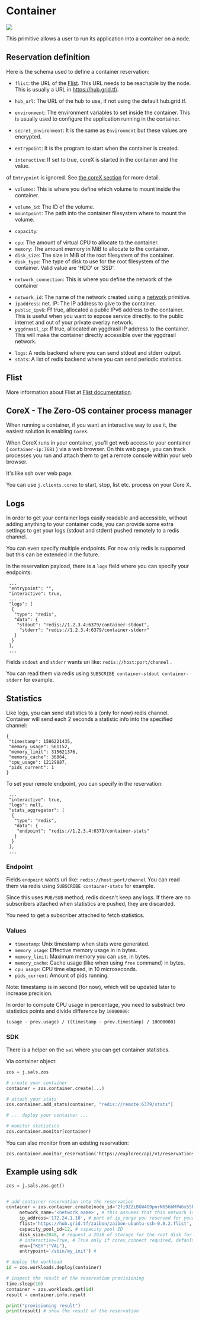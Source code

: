 # Container

![](img/containers_real.png)

This primitive allows a user to run its application into a container on a node.

## Reservation definition

Here is the schema used to define a container reservation:

* `flist`: the URL of the [Flist](#Flist). This URL needs to be reachable by the node. This is usually a URL in https://hub.grid.tf/.

* `hub_url`: The URL of the hub to use, if not using the default hub.grid.tf.
* `environment`: The environment variables to set inside the container. This is usually used to configure the application running in the container.
* `secret_environment`: It is the same as `Environment` but these values are encrypted.
* `entrypoint`: It is the program to start when the container is created.
* `interactive`: If set to true, coreX is started in the container and the value.

of `Entrypoint` is ignored. See [the coreX section](corex---the-0-os-container-process-manager)
for more detail.

* `volumes`: This is where you define which volume to mount inside the container.
 - `volume_id`: The ID of the volume.
 - `mountpoint`: The path into the container filesystem where to mount the volume.

* `capacity`:

 - `cpu`: The amount of virtual CPU to allocate to the container.
 - `memory`: The amount memory in MiB to allocate to the container.
 - `disk_size`: The size in MiB of the root filesystem of the container.
 - `disk_type`: The type of disk to use for the root filesystem of the container.
 Valid value are 'HDD' or 'SSD'.

* `network_connection`: This is where you define the network of the container

 - `network_id`: The name of the network created using a [network](network)
 primitive.
 - `ipaddress`: net. IP: The IP address to give to the container.
 - `public_ipv6`: Ff true, allocated a public IPv6 address to the container. This is useful when you want to expose service directly.
 to the public internet and out of your private overlay network.
 - `yggdrasil_ip`: If true, allocated an yggdrasil IP address to the container. This will make the container directly accessible over the yggdrasil network.

* `logs`: A redis backend where you can send stdout and stderr output.
* `stats`: A list of redis backend where you can send periodic statistics.

## Flist

More information about Flist at [Flist documentation](architecture_flist).

## CoreX - The Zero-OS container process manager

When running a container, if you want an interactive way to use it, the easiest solution is enabling `CoreX`.

When CoreX runs in your container, you'll get web access to your container ( `container-ip:7681` ) via a web browser.
On this web page, you can track processes you run and attach them to get a remote console within your web browser.

It's like ssh over web page.

You can use `j.clients.corex` to start, stop, list etc. process on your Core X.

## Logs

In order to get your container logs easily readable and accessible, without adding anything to your container code, you can
provide some extra settings to get your logs (stdout and stderr) pushed remotely to a redis channel.

You can even specify multiple endpoints. For now only redis is supported but this can be extended in the future.

In the reservation payload, there is a `logs` field where you can specify your endpoints:

```
 ...
 "entrypoint": "",
 "interactive": true,
 ...
 "logs": [
  {
   "type": "redis",
   "data": {
    "stdout": "redis://1.2.3.4:6379/container-stdout",
     "stderr": "redis://1.2.3.4:6379/container-stderr"
   }
  }
 ],
 ...
```

Fields `stdout` and `stderr` wants uri like: `redis://host:port/channel` .

You can read them via redis using `SUBSCRIBE container-stdout container-stderr` for example.

## Statistics

Like logs, you can send statistics to a (only for now) redis channel. Container will send each 2 seconds a statistic info into
the specified channel:

```
{
 "timestamp": 1586221435,
 "memory_usage": 561152,
 "memory_limit": 315621376,
 "memory_cache": 36864,
 "cpu_usage": 12129887,
 "pids_current": 1
}
```

To set your remote endpoint, you can specify in the reservation:

```
 ...
 "interactive": true,
 "logs": null,
 "stats_aggregator": [
  {
   "type": "redis",
   "data": {
    "endpoint": "redis://1.2.3.4:6379/container-stats"
   }
  }
 ],
 ...
```


### Endpoint

Fields `endpoint` wants uri like: `redis://host:port/channel`
You can read them via redis using `SUBSCRIBE container-stats` for example.

Since this uses `PUB/SUB` method, redis doesn't keep any logs. If there are no
subscribers attached when statistics are pushed, they are discarded.

You need to get a subscriber attached to fetch statistics.

### Values

- `timestamp`: Unix timestamp when stats were generated.
- `memory_usage`: Effective memory usage in in bytes.
- `memory_limit`: Maximum memory you can use, in bytes.
- `memory_cache`: Cache usage (like when using `free` command) in bytes.
- `cpu_usage`: CPU time elapsed, in 10 microseconds.
- `pids_current`: Amount of pids running.

Note: timestamp is in second (for now), which will be updated later to increase precision.

In order to compute CPU usage in percentage, you need to substract two statistics points and
divide difference by `10000000`:
```
(usage - prev.usage) / ((timestamp - prev.timestamp) / 10000000)
```

### SDK

There is a helper on the `sal` where you can get container statistics.

Via container object:
```python
zos = j.sals.zos

# create your container
container = zos.container.create(...)

# attach your stats
zos.container.add_stats(container, "redis://remote:6379/stats")

# ... deploy your container ...

# monitor statistics
zos.container.monitor(container)
```

You can also monitor from an existing reservation:
```
zos.container.monitor_reservation('https://explorer/api/v1/reservations/workloads/103')
```

## Example using sdk

``` python
zos = j.sals.zos.get()


# add container reservation into the reservation
container = zos.container.create(node_id='2fi9ZZiBGW4G9pnrN656bMfW6x55RSoHDeMrd9pgSA8T', # one of the node_id s that is part of the network
     network_name='<network_name>', # this assumes that this network is already provisioned on the node
     ip_address='172.24.1.10', # part of ip_range you reserved for your network xxx.xxx.1.10
     flist='https://hub.grid.tf/zaibon/zaibon-ubuntu-ssh-0.0.2.flist', # Flist of the container you want to install,
     capacity_pool_id=12, # capacity pool ID
     disk_size=2048, # request a 2GiB of storage for the root disk for the container
     # interactive=True, # True only if corex_connect required, default false
     env={"KEY":"VAL"},
     entrypoint='/sbin/my_init') #

# deploy the workload
id = zos.workloads.deploy(container)

# inspect the result of the reservation provisioning
time.sleep(10)
container = zos.workloads.get(id)
result = container.info.result

print("provisioning result")
print(result) # show the result of the reservation
```
